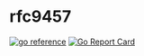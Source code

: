 # rfc9457
[![go reference](https://pkg.go.dev/badge/github.com/wafer-bw/go-toolbox/rfc9457.svg)](https://pkg.go.dev/github.com/wafer-bw/go-toolbox/rfc9457)
[![Go Report Card](https://goreportcard.com/badge/github.com/wafer-bw/go-toolbox/rfc9457)](https://goreportcard.com/report/github.com/wafer-bw/go-toolbox/rfc9457)
